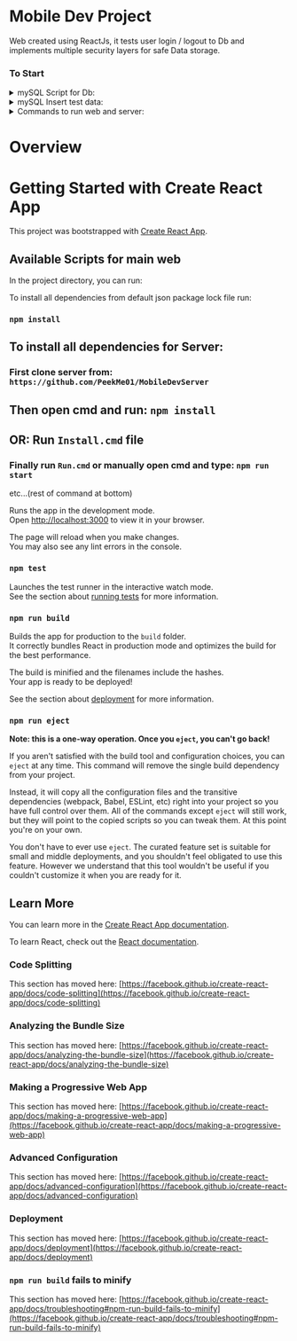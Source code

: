 # Mobile Dev Project
Web created using ReactJs, it tests user login / logout to Db and implements multiple security layers for safe Data storage.

### To Start
<details>
<summary>mySQL Script for Db:</summary>
<br>  

```sql
create database mobileDevdb;
use mobileDevdb;

create table accounts(
id int primary key auto_increment,
username varchar(255),
email varchar(255),
password varchar(612),
profilePic LONGBLOB,
authenticated boolean
);

create table location(
id int primary key auto_increment,
address varchar(512),
city varchar(255),
latitude double,
longitude double,
description varchar(512),
timeZone varchar(255)
);

CREATE TABLE hotels (
    hotelId INT PRIMARY KEY AUTO_INCREMENT,
    name VARCHAR(255),
    rating FLOAT,
    description VARCHAR(9999),
    location INT,
    FOREIGN KEY (location) REFERENCES location(id)
);

CREATE TABLE hotelImages (
    id INT PRIMARY KEY AUTO_INCREMENT,
    hotelId int,
    alt VARCHAR(255),
    imageHDUrl LONGBLOB,
    imageUrl LONGBLOB,
    FOREIGN KEY (hotelId) REFERENCES hotels(hotelId)
);



-- Example of querry selection of all images of hotel with id = 2:
/*  SELECT hi.*
FROM hotelImages hi
JOIN hotelImageMapping him ON hi.id = him.imageId
WHERE him.hotelId = 2;  */




create table rooms(
roomId int primary key auto_increment,
price float,
size varchar(100),
hotelId int,
FOREIGN KEY (hotelId) REFERENCES hotels(hotelId)
);

CREATE TABLE roomImages (
    id INT PRIMARY KEY AUTO_INCREMENT,
    alt VARCHAR(255),
    imageHDUrl LONGBLOB,
    imageUrl LONGBLOB,
    roomId int,
    FOREIGN KEY (roomId) REFERENCES rooms(roomId)
);




create table flights(
flightId int primary key auto_increment,
name varchar(255),
departure_location int,
destination int,
departure_time varchar(255),
FOREIGN KEY (departure_location) REFERENCES location(id),
FOREIGN KEY (destination) REFERENCES location(id)
);

CREATE TABLE flightImages (
    id INT PRIMARY KEY AUTO_INCREMENT,
    alt VARCHAR(255),
    imageHDUrl LONGBLOB,
    imageUrl LONGBLOB,
    flightId int,
    FOREIGN KEY (flightId) REFERENCES flights(flightId)
);


create table trips(
id int primary key auto_increment,
trip_name varchar(255),
user_id int ,
flight_id int,
booked_roomId int,
FOREIGN KEY (user_id) REFERENCES accounts(id),
FOREIGN KEY (flight_id) REFERENCES flights(flightId),
FOREIGN KEY (booked_roomId) REFERENCES rooms(roomId)
);

-- Drop the trigger if it exists
DROP TRIGGER IF EXISTS denyDuplicateAccount;
DELIMITER //
CREATE TRIGGER denyDuplicateAccount
BEFORE INSERT 
ON accounts 
FOR EACH ROW 
BEGIN
    DECLARE duplicateCount INT;

    SELECT COUNT(*) INTO duplicateCount FROM accounts WHERE email = NEW.email;

    IF duplicateCount > 0 THEN
        SIGNAL SQLSTATE '45000'
        SET MESSAGE_TEXT = 'Duplicate entry is not allowed';
    END IF;
END;
//
DELIMITER ;
```

</details>  

<details>
<summary>mySQL Insert test data:</summary>
<br>  

```sql
-- Insert test data into the location table
INSERT INTO location (address, city, latitude, longitude, description, timeZone)
VALUES
    ('123 Main St', 'Beirut', 12.34, 56.78, 'Beirut Description', 'UTC+3'),
    ('456 Oak St', 'Oklahoma', 23.45, 67.89, 'Oklahoma Description', 'UTC-5'),
    ('123 Main St', 'Paris', 12.34, 56.78, 'Paris Description', 'UTC+3'),
    ('456 Oak St', 'Baabda', 23.45, 67.89, 'Baabda Description', 'UTC-5'),
    ('123 Main St', 'Moscow', 12.34, 56.78, 'Moscow Description', 'UTC+3'),
    ('456 Oak St', 'Tokyo', 23.45, 67.89, 'Tokyo Description', 'UTC-5');

-- Insert test data into the hotels table
INSERT INTO hotels (name, rating, description, location)
VALUES
    ('Luxury Hotel beirut', 4.5, 'Luxury Hotel beirut Description', 1),
    ('Comfort Inn Oklahoma', 2.0, 'Comfort Inn Oklahoma Description', 2),
    ('Comfort Inn Paris', 3.8, 'Comfort Inn Paris Description', 3),
    ('Luxury Hotel Baabda', 4.5, 'Luxury Hotel Baabda Description', 4),
    ('Comfort Inn Moscow', 3.8, 'Comfort Inn Moscow Description', 5),
    ('Comfort Inn Tokyo', 5.0, 'Comfort Inn Tokyo Description', 6);

-- Insert test data into the hotelImages table
INSERT INTO hotelImages (hotelId, alt, imageHDUrl, imageUrl)
VALUES
    (1, 'Hotel beirut Image 1', 'url/to/hotelA/hd/image1', 'url/to/hotelA/image1'),
    (1, 'Hotel beirut Image 2', 'url/to/hotelA/hd/image2', 'url/to/hotelA/image2'),
    
    (2, 'Hotel Oklahoma Image 1', 'url/to/hotelB/hd/image1', 'url/to/hotelB/image1'),
    (2, 'Hotel Oklahoma Image 2', 'url/to/hotelB/hd/image2', 'url/to/hotelB/image2'),
    
    (3, 'Hotel Paris Image 1', 'url/to/hotelB/hd/image1', 'url/to/hotelB/image1'),
    (3, 'Hotel Paris Image 2', 'url/to/hotelB/hd/image2', 'url/to/hotelB/image2'),
    
    (4, 'Hotel Baabda Image 1', 'url/to/hotelB/hd/image1', 'url/to/hotelB/image1'),
    (4, 'Hotel Baabda Image 2', 'url/to/hotelB/hd/image2', 'url/to/hotelB/image2'),
    
    (5, 'Hotel Moscow Image 1', 'url/to/hotelB/hd/image1', 'url/to/hotelB/image1'),
    (5, 'Hotel Moscow Image 2', 'url/to/hotelB/hd/image2', 'url/to/hotelB/image2'),
    
    (6, 'Hotel Tokyo Image 1', 'url/to/hotelB/hd/image1', 'url/to/hotelB/image1'),
    (6, 'Hotel Tokyo Image 2', 'url/to/hotelB/hd/image2', 'url/to/hotelB/image2');

-- Insert test data into the rooms table
INSERT INTO rooms (price, size, hotelId)
VALUES
    (150.0, 'King Suite', 1),
    (100.0, 'Double Room', 2),
    (150.0, 'King Suite', 3),
    (100.0, 'Double Room', 4),
    (150.0, 'King Suite', 5),
    (100.0, 'Double Room', 6);

-- Insert test data into the roomImages table
INSERT INTO roomImages (roomId, alt, imageHDUrl, imageUrl)
VALUES
    (1, 'Room beirut Image 1', 'url/to/roomA/hd/image1', 'url/to/roomA/image1'),
    (1, 'Room beirut Image 2', 'url/to/roomA/hd/image2', 'url/to/roomA/image2'),
    
    (2, 'Room Oklahoma Image 1', 'url/to/roomB/hd/image1', 'url/to/roomB/image1'),
    (2, 'Room Oklahoma Image 2', 'url/to/roomB/hd/image2', 'url/to/roomB/image2'),
    
    (3, 'Room Paris Image 1', 'url/to/roomB/hd/image1', 'url/to/roomB/image1'),
    (3, 'Room Paris Image 2', 'url/to/roomB/hd/image2', 'url/to/roomB/image2'),
    
    (4, 'Room Baabda Image 1', 'url/to/roomB/hd/image1', 'url/to/roomB/image1'),
    (4, 'Room Baabda Image 2', 'url/to/roomB/hd/image2', 'url/to/roomB/image2'),
    
    (5, 'Room Moscow Image 1', 'url/to/roomB/hd/image1', 'url/to/roomB/image1'),
    (5, 'Room Moscow Image 2', 'url/to/roomB/hd/image2', 'url/to/roomB/image2'),
    
    (6, 'Room Tokyo Image 1', 'url/to/roomB/hd/image1', 'url/to/roomB/image1'),
    (6, 'Room Tokyo Image 2', 'url/to/roomB/hd/image2', 'url/to/roomB/image2');

-- Insert test data into the flights table
INSERT INTO flights (name, departure_location, destination, departure_time)
VALUES
	('Flight 123', 1, 2, '2023-01-01T12:00:00'),
  ('Flight 220', 2, 1, '2023-02-01T14:30:00'),
  ('Flight 221', 1, 3, '2023-01-01T12:00:00'),
  ('Flight 222', 3, 1, '2023-02-01T14:30:00'),
  ('Flight 223', 1, 4, '2023-01-01T12:00:00'),
  ('Flight 224', 4, 1, '2023-02-01T14:30:00'),
  ('Flight 325', 2, 3, '2023-01-01T12:00:00'),
  ('Flight 332', 3, 2, '2023-02-01T14:30:00'),
  ('Flight 333', 2, 4, '2023-01-01T12:00:00'),
  ('Flight 334', 4, 2, '2023-02-01T14:30:00'),
  ('Flight 435', 3, 4, '2023-01-01T12:00:00'),
  ('Flight 436', 4, 3, '2023-02-01T14:30:00'),
  ('Flight 536', 5, 6, '2023-01-01T12:00:00'),
  ('Flight 635', 6, 5, '2023-02-01T14:30:00'),
  ('Flight 136', 1, 6, '2023-01-01T12:00:00'),
  ('Flight 631', 6, 1, '2023-02-01T14:30:00');
    

-- Insert test data into the flightImages table
INSERT INTO flightImages (flightId, alt, imageHDUrl, imageUrl)
VALUES
    (1, 'Flight123 Image', 'url/to/flight123/hd/image', 'url/to/flight123/image'),
    (2, 'Flight220 Image', 'url/to/flight456/hd/image', 'url/to/flight456/image'),
    
    (3, 'Flight221 Image', 'url/to/flight123/hd/image', 'url/to/flight123/image'),
    (4, 'Flight222 Image', 'url/to/flight456/hd/image', 'url/to/flight456/image'),
    
    (5, 'Flight223 Image', 'url/to/flight123/hd/image', 'url/to/flight123/image'),
    (6, 'Flight224 Image', 'url/to/flight456/hd/image', 'url/to/flight456/image'),
    
    (7, 'Flight123 Image', 'url/to/flight123/hd/image', 'url/to/flight123/image'),
    (8, 'Flight456 Image', 'url/to/flight456/hd/image', 'url/to/flight456/image'),
    
    (9, 'Flight123 Image', 'url/to/flight123/hd/image', 'url/to/flight123/image'),
    (10, 'Flight456 Image', 'url/to/flight456/hd/image', 'url/to/flight456/image'),
    
    (11, 'Flight123 Image', 'url/to/flight123/hd/image', 'url/to/flight123/image'),
    (12, 'Flight456 Image', 'url/to/flight456/hd/image', 'url/to/flight456/image'),
    
    (13, 'Flight123 Image', 'url/to/flight123/hd/image', 'url/to/flight123/image'),
    (14, 'Flight456 Image', 'url/to/flight456/hd/image', 'url/to/flight456/image'),
    
    (15, 'Flight123 Image', 'url/to/flight123/hd/image', 'url/to/flight123/image'),
    (16, 'Flight456 Image', 'url/to/flight456/hd/image', 'url/to/flight456/image');

-- Insert test data into the accounts table
INSERT INTO accounts (username, email, password, profilePic, authenticated)
VALUES
    ('UserA', 'userAF@example.com', 'passwordA', NULL, true),
    ('UserB', 'userBG@example.com', 'passwordB', NULL, true);

-- Insert test data into the trips table
INSERT INTO trips (trip_name, user_id, flight_id, booked_roomId)
VALUES
    ('Trip to Somewhere AF', 1, 1, 1),
    ('Trip to Somewhere BG', 2, 2, 2);

```

</details>

<details>
<summary>Commands to run web and server:</summary>
<br>
-Web: for now its (not in server dir)

```
npm start 
```

<br>
-Server: 

```
cd Server 
```
```
npm run devStart
```
</details>

#
# Overview  

# Getting Started with Create React App

This project was bootstrapped with [Create React App](https://github.com/facebook/create-react-app).


## Available Scripts for main web

In the project directory, you can run:

To install all dependencies from default json package lock file run:
### `npm install`
## To install all dependencies for Server:
### First clone server from: `https://github.com/PeekMe01/MobileDevServer`
## Then open cmd and run: `npm install`
## OR: Run `Install.cmd` file
### Finally run `Run.cmd` or manually open cmd and type: `npm run start`


etc...(rest of command at bottom)


Runs the app in the development mode.\
Open [http://localhost:3000](http://localhost:3000) to view it in your browser.

The page will reload when you make changes.\
You may also see any lint errors in the console.

### `npm test`

Launches the test runner in the interactive watch mode.\
See the section about [running tests](https://facebook.github.io/create-react-app/docs/running-tests) for more information.

### `npm run build`

Builds the app for production to the `build` folder.\
It correctly bundles React in production mode and optimizes the build for the best performance.

The build is minified and the filenames include the hashes.\
Your app is ready to be deployed!

See the section about [deployment](https://facebook.github.io/create-react-app/docs/deployment) for more information.

### `npm run eject`

**Note: this is a one-way operation. Once you `eject`, you can't go back!**

If you aren't satisfied with the build tool and configuration choices, you can `eject` at any time. This command will remove the single build dependency from your project.

Instead, it will copy all the configuration files and the transitive dependencies (webpack, Babel, ESLint, etc) right into your project so you have full control over them. All of the commands except `eject` will still work, but they will point to the copied scripts so you can tweak them. At this point you're on your own.

You don't have to ever use `eject`. The curated feature set is suitable for small and middle deployments, and you shouldn't feel obligated to use this feature. However we understand that this tool wouldn't be useful if you couldn't customize it when you are ready for it.

## Learn More

You can learn more in the [Create React App documentation](https://facebook.github.io/create-react-app/docs/getting-started).

To learn React, check out the [React documentation](https://reactjs.org/).

### Code Splitting

This section has moved here: [https://facebook.github.io/create-react-app/docs/code-splitting](https://facebook.github.io/create-react-app/docs/code-splitting)

### Analyzing the Bundle Size

This section has moved here: [https://facebook.github.io/create-react-app/docs/analyzing-the-bundle-size](https://facebook.github.io/create-react-app/docs/analyzing-the-bundle-size)

### Making a Progressive Web App

This section has moved here: [https://facebook.github.io/create-react-app/docs/making-a-progressive-web-app](https://facebook.github.io/create-react-app/docs/making-a-progressive-web-app)

### Advanced Configuration

This section has moved here: [https://facebook.github.io/create-react-app/docs/advanced-configuration](https://facebook.github.io/create-react-app/docs/advanced-configuration)

### Deployment

This section has moved here: [https://facebook.github.io/create-react-app/docs/deployment](https://facebook.github.io/create-react-app/docs/deployment)

### `npm run build` fails to minify

This section has moved here: [https://facebook.github.io/create-react-app/docs/troubleshooting#npm-run-build-fails-to-minify](https://facebook.github.io/create-react-app/docs/troubleshooting#npm-run-build-fails-to-minify)
